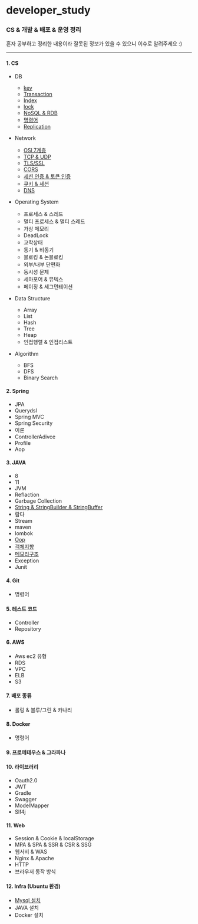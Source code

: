 # developer_study

### CS & 개발 & 배포 & 운영 정리

혼자 공부하고 정리한 내용이라 잘못된 정보가 있을 수 있으니 이슈로 알려주세요 :)

----

#### 1. CS
+ DB
  - [key](https://github.com/greeneryjin/developer_study/blob/main/DB/key.md)
  - [Transaction](https://github.com/greeneryjin/developer_study/blob/main/DB/Transction.md)
  - [Index](https://github.com/greeneryjin/developer_study/blob/main/DB/Index.md)
  - [lock](https://github.com/greeneryjin/developer_study/blob/main/DB/Lock.md)
  - [NoSQL & RDB](https://github.com/greeneryjin/developer_study/blob/main/DB/NoSQL%20&%20RDB.md)
  - [명령어](https://github.com/greeneryjin/developer_study/blob/main/DB/%EB%AA%85%EB%A0%B9%EC%96%B4.md)
  - [Replication](https://github.com/greeneryjin/developer_study/blob/main/DB/Replication.md)
 
    
+ Network
    - [OSl 7계층](https://github.com/greeneryjin/developer_study/blob/main/Network/OSl%207%EA%B3%84%EC%B8%B5.md)
    - [TCP & UDP]()
    - [TLS/SSL]()
    - [CORS](https://github.com/greeneryjin/developer_study/blob/main/Network/Cors.md)
    - [세션 인증 & 토큰 인증]()
    - [쿠키 & 세션](https://github.com/greeneryjin/developer_study/blob/main/Network/Cookie%26Session.md)
    - [DNS](https://github.com/greeneryjin/developer_study/blob/main/Network/DNS.md)
 
      
+ Operating System
    - 프로세스 & 스레드
    - 멀티 프로세스 & 멀티 스레드
    - 가상 메모리
    - DeadLock
    - 교착상태
    - 동기 & 비동기
    - 블로킹 & 논블로킹
    - 외부/내부 단편화
    - 동시성 문제
    - 세마포어 & 뮤텍스
    - 페이징 & 세그먼테이션
 
      
+ Data Structure
    - Array
    - List
    - Hash
    - Tree
    - Heap
    - 인접행렬 & 인접리스트

+ Algorithm
    - BFS
    - DFS
    - Binary Search
      

#### 2. Spring
  - JPA
  - Querydsl
  - Spring MVC
  - Spring Security
  - 이론
  - ControllerAdivce
  - Profile
  - Aop
    

#### 3. JAVA
  - 8
  - 11
  - JVM
  - Reflaction
  - Garbage Collection
  - [String & StringBuilder & StringBuffer]()
  - 람다
  - Stream
  - maven
  - lombok
  - [Oop]()
  - [객체지향](https://github.com/greeneryjin/developer_study/blob/main/Java/%EA%B0%9D%EC%B2%B4.md)
  - [메모리구조](https://github.com/greeneryjin/developer_study/blob/main/Java/%EB%A9%94%EB%AA%A8%EB%A6%AC%EA%B5%AC%EC%A1%B0.md)
  - Exception
  - Junit

#### 4. Git
  - 명령어

#### 5. 테스트 코드
  - Controller
  - Repository
    

#### 6. AWS
  - Aws ec2 유형
  - RDS
  - VPC
  - ELB
  - S3
    

#### 7. 배포 종류
  - 롤링 & 블루/그린 & 카나리
    

#### 8. Docker 
  - 명령어
    

#### 9. 프로메테우스 & 그라파나


#### 10. 라이브러리
  - Oauth2.0
  - JWT
  - Gradle
  - Swagger
  - ModelMapper
  - Slf4j


#### 11. Web
  - Session & Cookie & localStorage
  - MPA & SPA & SSR & CSR & SSG
  - 웹서비 & WAS
  - Nginx & Apache
  - HTTP
  - 브라우저 동작 방식

#### 12. Infra (Ubuntu 환경)
  - [Mysql 설치](https://github.com/greeneryjin/developer_study/blob/main/Infra/Mysql.md)
  - JAVA 설치
  - Docker 설치
